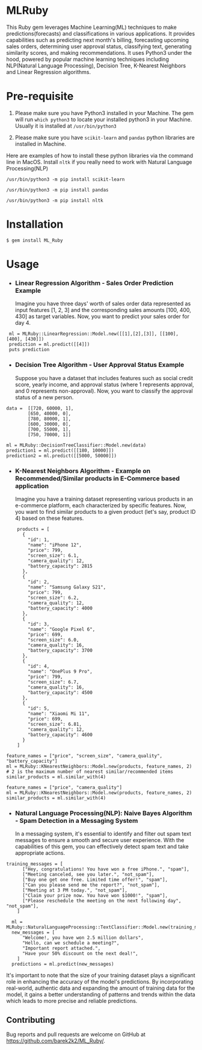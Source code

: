 # MLRuby

This Ruby gem leverages Machine Learning(ML) techniques to make predictions(forecasts) and classifications in various applications. It provides capabilities such as predicting next month's billing, forecasting upcoming sales orders, determining user approval status, classifying text, generating similarity scores, and making recommendations. It uses Python3 under the hood, powered by popular machine learning techniques including NLP(Natural Language Processing), Decision Tree, K-Nearest Neighbors and Linear Regression algorithms.


# Pre-requisite
1. Please make sure you have Python3 installed in your Machine. The gem will run `which python3` to locate your installed python3 in your Machine. Usually it is installed at `/usr/bin/python3`

2. Please make sure you have `scikit-learn` and `pandas` python libraries are installed in Machine.

Here are examples of how to install these python libraries via the command line in MacOS. Install `nltk` if you really need to work with Natural Language Processing(NLP)

`/usr/bin/python3 -m pip install scikit-learn`

`/usr/bin/python3 -m pip install pandas`

`/usr/bin/python3 -m pip install nltk`

# Installation

    $ gem install ML_Ruby

# Usage
 - ### Linear Regression Algorithm - Sales Order Prediction Example
 
    Imagine you have three days' worth of sales order data represented as input features [1, 2, 3] and the corresponding sales amounts [100, 400, 430] as target variables. Now, you want to predict your sales order for day 4.
```
 ml = MLRuby::LinearRegression::Model.new([[1],[2],[3]], [[100], [400], [430]])
 prediction = ml.predict([[4]])
 puts prediction
```

 - ### Decision Tree Algorithm - User Approval Status  Example

   Suppose you have a dataset that includes features such as social credit score, yearly income, and approval status (where 1 represents approval, and 0 represents non-approval). Now, you want to classify the approval status of a new person.

```
data =  [[720, 60000, 1],
        [650, 40000, 0],
        [780, 80000, 1],
        [600, 30000, 0],
        [700, 55000, 1],
        [750, 70000, 1]]

ml = MLRuby::DecisionTreeClassifier::Model.new(data)
prediction1 = ml.predict([[180, 10000]])
prediction2 = ml.predict([[5000, 50000]])
```
 - ### K-Nearest Neighbors Algorithm - Example on Recommended/Similar products in E-Commerce based application

   Imagine you have a training dataset representing various products in an e-commerce platform, each characterized by specific features. Now, you want to find similar products to a given product (let's say, product ID 4) based on these features.

```
    products = [
      {
        "id": 1,
        "name": "iPhone 12",
        "price": 799,
        "screen_size": 6.1,
        "camera_quality": 12,
        "battery_capacity": 2815
      },
      {
        "id": 2,
        "name": "Samsung Galaxy S21",
        "price": 799,
        "screen_size": 6.2,
        "camera_quality": 12,
        "battery_capacity": 4000
      },
      {
        "id": 3,
        "name": "Google Pixel 6",
        "price": 699,
        "screen_size": 6.0,
        "camera_quality": 16,
        "battery_capacity": 3700
      },
      {
        "id": 4,
        "name": "OnePlus 9 Pro",
        "price": 799,
        "screen_size": 6.7,
        "camera_quality": 16,
        "battery_capacity": 4500
      },
      {
        "id": 5,
        "name": "Xiaomi Mi 11",
        "price": 699,
        "screen_size": 6.81,
        "camera_quality": 12,
        "battery_capacity": 4600
      }
    ]
```
```
feature_names = ["price", "screen_size", "camera_quality", "battery_capacity"]
ml = MLRuby::KNearestNeighbors::Model.new(products, feature_names, 2) # 2 is the maximum number of nearest similar/recommended items
similar_products = ml.similar_with(4)
```

```
feature_names = ["price", "camera_quality"]
ml = MLRuby::KNearestNeighbors::Model.new(products, feature_names, 2)
similar_products = ml.similar_with(4)
```

 - ### Natural Language Processing(NLP): Naive Bayes Algorithm - Spam Detection in a Messaging System

    In a messaging system, it's essential to identify and filter out spam text messages to ensure a smooth and secure user experience. With the capabilities of this gem, you can effectively detect spam text and take appropriate actions.
```
training_messages = [
      ["Hey, congratulations! You have won a free iPhone.", "spam"],
      ["Meeting canceled, see you later.", "not_spam"],
      ["Buy one get one free. Limited time offer!", "spam"],
      ["Can you please send me the report?", "not_spam"],
      ["Meeting at 3 PM today.", "not_spam"],
      ["Claim your prize now. You have won $1000!", "spam"],
      ["Please reschedule the meeting on the next following day", "not_spam"],
    ]

  ml = MLRuby::NaturalLanguageProcessing::TextClassifier::Model.new(training_messages)
  new_messages = [
      "Welcome!, you have won 2.5 million dollars",
      "Hello, can we schedule a meeting?",
      "Important report attached.",
      "Have your 50% discount on the next deal!",
    ]
  predictions = ml.predict(new_messages)
```
It's important to note that the size of your training dataset plays a significant role in enhancing the accuracy of the model's predictions. By incorporating real-world, authentic data and expanding the amount of training data for the model, it gains a better understanding of patterns and trends within the data which leads to more precise and reliable predictions.
## Contributing

Bug reports and pull requests are welcome on GitHub at https://github.com/barek2k2/ML_Ruby/.
